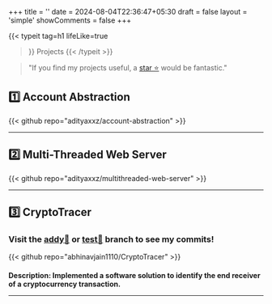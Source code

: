 +++
title = ''
date = 2024-08-04T22:36:47+05:30
draft = false
layout = 'simple'
showComments = false
+++

{{< typeit
  tag=h1
  lifeLike=true
  >}}
Projects
{{< /typeit >}}


> "If you find my projects useful, a [star ⭐](https://github.com/adityaxxz?tab=repositories) would be fantastic."



## 1️⃣ Account Abstraction

{{< github repo="adityaxxz/account-abstraction" >}}

---

## 2️⃣ Multi-Threaded Web Server
{{< github repo="adityaxxz/multithreaded-web-server" >}}

---

## 3️⃣ CryptoTracer 

 ### Visit the [addy🔗](https://github.com/abhinavjain1110/CryptoTracer/tree/addy) or [test🔗](https://github.com/abhinavjain1110/CryptoTracer/tree/test) branch to see my commits! 
 {{< github repo="abhinavjain1110/CryptoTracer" >}}
 <h4> Description: Implemented a software solution to identify the end receiver of a cryptocurrency transaction.

---
